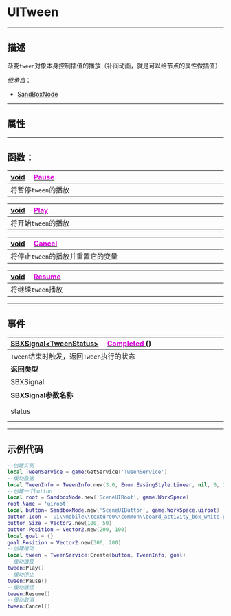 # UITween
------------------------------------------------------------------------------------------
## 描述

渐变`tween`对象本身控制插值的播放（补间动画，就是可以给节点的属性做插值）

*继承自*：
* [SandBoxNode](/Api/Class/NoType/SandBoxNode.md)

------------------------------------------------------------------------------------------
## 属性

------------------------------------------------------------------------------------------
## 函数：

|<div style="width:1000px">[void](/Api/Parameter/void.md) &emsp;[<font color="dd00dd">Pause</font>]()</div>|
|:---|
|将暂停`tween`的播放|


|<div style="width:1000px">[void](/Api/Parameter/void.md) &emsp;[<font color="dd00dd">Play</font>]()</div>|
|:---|
|将开始`tween`的播放|


|<div style="width:1000px">[void](/Api/Parameter/void.md) &emsp;[<font color="dd00dd">Cancel</font>]()</div>|
|:---|
|将停止`tween`的播放并重置它的变量|


|<div style="width:1000px">[void](/Api/Parameter/void.md) &emsp;[<font color="dd00dd">Resume</font>]()</div>|
|:---|
|将继续`tween`播放|

------------------------------------------------------------------------------------------
## 事件

|<div style="width:500px">[SBXSignal\<TweenStatus\>]() &emsp;[<font color="dd00dd">Completed</font> ]() ()</div>|<div style="width:100px"></div>|<div style="width:45px"></div>|<div style="width:400px"></div>|
|:---|:---|:---|:---|
|`Tween`结束时触发，返回`Tween`执行的状态||||
|**返回类型**|||**概要**|
|SBXSignal|||进入节点时触发，事件参数为（`TweenStatus status`）|
|**SBXSignal参数名称**|**类别**|**默认**|**描述**|
|status|TweenStatus||补间动画的状态枚举，参见枚举`SceneTweenObject::TweenStatus`|


------------------------------------------------------------------------------------------
## 示例代码

```lua
--创建实例
local TweenService = game:GetService('TweenService')
--缓动数据
local TweenInfo = TweenInfo.new(3.0, Enum.EasingStyle.Linear, nil, 0, 1)
--创建一个button
local root = SandboxNode.new('SceneUIRoot', game.WorkSpace)
root.Name = 'uiroot'
local button= SandboxNode.new('SceneUIButton', game.WorkSpace.uiroot)
button.Icon = 'ui\\mobile\\texture0\\common\\board_activity_box_white.png'
button.Size = Vector2.new(100, 50)
button.Position = Vector2.new(200, 100)
local goal = {}
goal.Position = Vector2.new(300, 200)
--创建缓动
local tween = TweenService:Create(button, TweenInfo, goal)
--缓动播放
tween:Play()
--缓动停止
tween:Pause()
--缓动继续
tween:Resume()
--缓动取消
tween:Cancel()
```